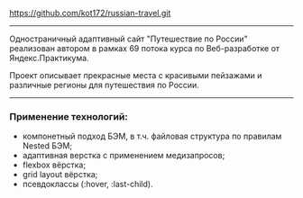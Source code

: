https://github.com/kot172/russian-travel.git

-------

Одностраничный адаптивный сайт "Путешествие по России" реализован автором в рамках 69 потока курса по Веб-разработке от Яндекс.Практикума.

Проект описывает прекрасные места с красивыми пейзажами и различные регионы для путешествия по России.

------

### Применение технологий:
* компонетный подход БЭМ, в т.ч. файловая структура по правилам Nested БЭМ;
* адаптивная верстка с применением медизапросов;
* flexbox вёрстка;
* grid layout вёрстка;
* псевдоклассы (:hover, :last-child).
